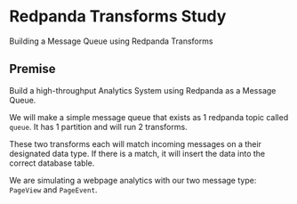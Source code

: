 # Redpanda Transforms Study
Building a Message Queue using Redpanda Transforms

## Premise
Build a high-throughput Analytics System using Redpanda as a Message Queue.

We will make a simple message queue that exists as 1 redpanda topic called `queue`. It has 1 partition and will run 2 transforms.

These two transforms each will match incoming messages on a their designated data type. If there is a match, it will insert the data into the correct database table.

We are simulating a webpage analytics with our two message type: `PageView` and `PageEvent`.